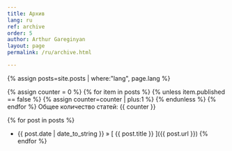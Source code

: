 ```yaml
---
title: Архив
lang: ru
ref: archive
order: 5
author: Arthur Gareginyan
layout: page
permalink: /ru/archive.html

---
```


{% assign posts=site.posts | where:"lang", page.lang %}

{% assign counter = 0 %}
{% for item in posts %}
	{% unless item.published == false %}
		{% assign counter=counter | plus:1 %}
	{% endunless %}
{% endfor %}
Общее количество статей: {{ counter }}

{% for post in posts %}
  * {{ post.date | date_to_string }} &raquo; [ {{ post.title }} ]({{ post.url }})
{% endfor %}
